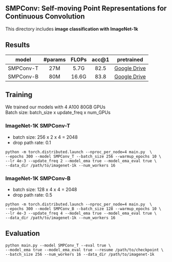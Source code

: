 ##  SMPConv: Self-moving Point Representations for Continuous Convolution

This directory includes **image classification with ImageNet-1k**

## Results

| model | #params | FLOPs | acc@1 | pretrained |
|:---:|:---:|:---:|:---:|:---:|
| SMPConv-T | 27M | 5.7G | 82.5 | [Google Drive](https://drive.google.com/file/d/1xT9Y4cAj4I6rmNJ28-Mh4_APcsEqeJ1V/view) |
| SMPConv-B | 80M | 16.6G | 83.8 | [Google Drive](https://drive.google.com/file/d/16gd2KFnK1fgdEpOulnCYo2KaPl547zT9/view) |


## Training

We trained our models with 4 A100 80GB GPUs  
Batch size: batch_size x update_freq x num_GPUs

### ImageNet-1K SMPConv-T
 * batch size: 256 x 2 x 4 = 2048
 * drop path rate: 0.1
```
python -m torch.distributed.launch --nproc_per_node=4 main.py  \
--epochs 300 --model SMPConv_T --batch_size 256 --warmup_epochs 10 \
--lr 4e-3 --update_freq 2 --model_ema true --model_ema_eval true \
--data_dir /path/to/imagenet-1k --num_workers 16
```


### ImageNet-1K SMPConv-B
 * batch size: 128 x 4 x 4 = 2048  
 * drop path rate: 0.5
```
python -m torch.distributed.launch --nproc_per_node=4 main.py  \
--epochs 300 --model SMPConv_B --batch_size 128 --warmup_epochs 10 \
--lr 4e-3 --update_freq 4 --model_ema true --model_ema_eval true \
--data_dir /path/to/imagenet-1k --num_workers 16
```

## Evaluation
```
python main.py --model SMPConv_T --eval true \
--model_ema true --model_ema_eval true --resume /path/to/checkpoint \
--batch_size 256 --num_workers 16 --data_dir /path/to/imagenet-1k
```

